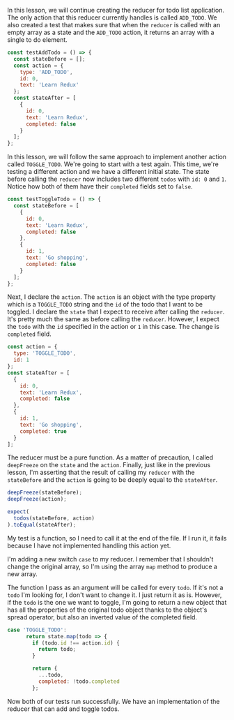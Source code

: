 In this lesson, we will continue creating the reducer for todo list application. The only action that this reducer currently handles is called `ADD_TODO`. We also created a test that makes sure that when the `reducer` is called with an empty array as a state and the `ADD_TODO` action, it returns an array with a single to do element.

``` javascript
const testAddTodo = () => {
  const stateBefore = [];
  const action = {
    type: 'ADD_TODO',
    id: 0,
    text: 'Learn Redux'
  };
  const stateAfter = [
    {
      id: 0,
      text: 'Learn Redux',
      completed: false
    }
  ];
};
```
In this lesson, we will follow the same approach to implement another action called `TOGGLE_TODO`. We're going to start with a test again. This time, we're testing a different action and we have a different initial state. The state before calling the `reducer` now includes two different `todos` with `id: 0` and `1`. Notice how both of them have their `completed` fields set to `false`.

``` javascript
const testToggleTodo = () => {
  const stateBefore = [
    {
      id: 0,
      text: 'Learn Redux',
      completed: false
    },
    {
      id: 1,
      text: 'Go shopping',
      completed: false
    }
  ];
};
```
Next, I declare the `action`. The `action` is an object with the type property which is a `TOGGLE_TODO` string and the `id` of the todo that I want to be toggled. I declare the `state` that I expect to receive after calling the `reducer`. It's pretty much the same as before calling the `reducer`. However, I expect the `todo` with the `id` specified in the action or `1` in this case. The change is `completed` field.

``` javascript
const action = {
  type: 'TOGGLE_TODO',
  id: 1
};
const stateAfter = [
  {
    id: 0,
    text: 'Learn Redux',
    completed: false
  },
  {
    id: 1,
    text: 'Go shopping',
    completed: true
  }
];
```
The reducer must be a pure function. As a matter of precaution, I called `deepFreeze` on the `state` and the `action`. Finally, just like in the previous lesson, I'm asserting that the result of calling my `reducer` with the `stateBefore` and the `action` is going to be deeply equal to the `stateAfter`.

``` javascript
deepFreeze(stateBefore);
deepFreeze(action);

expect(
  todos(stateBefore, action)
).toEqual(stateAfter);
```
My test is a function, so I need to call it at the end of the file. If I run it, it fails because I have not implemented handling this action yet.

I'm adding a new switch `case` to my reducer. I remember that I shouldn't change the original array, so I'm using the array `map` method to produce a new array.

The function I pass as an argument will be called for every `todo`. If it's not a `todo` I'm looking for, I don't want to change it. I just return it as is. However, if the `todo` is the one we want to toggle, I'm going to return a new object that has all the properties of the original todo object thanks to the object's spread operator, but also an inverted value of the completed field.


``` javascript
case 'TOGGLE_TODO':
      return state.map(todo => {
        if (todo.id !== action.id) {
          return todo;
        }

        return {
          ...todo,
          completed: !todo.completed
        };
```
Now both of our tests run successfully. We have an implementation of the reducer that can add and toggle todos.
